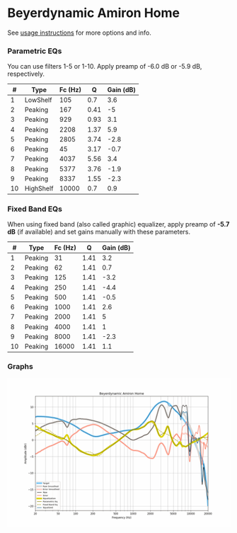 # Beyerdynamic Amiron Home
See [usage instructions](https://github.com/jaakkopasanen/AutoEq#usage) for more options and info.

### Parametric EQs
You can use filters 1-5 or 1-10. Apply preamp of -6.0 dB or -5.9 dB, respectively.

|   # | Type      |   Fc (Hz) |    Q |   Gain (dB) |
|-----|-----------|-----------|------|-------------|
|   1 | LowShelf  |       105 | 0.7  |         3.6 |
|   2 | Peaking   |       167 | 0.41 |        -5   |
|   3 | Peaking   |       929 | 0.93 |         3.1 |
|   4 | Peaking   |      2208 | 1.37 |         5.9 |
|   5 | Peaking   |      2805 | 3.74 |        -2.8 |
|   6 | Peaking   |        45 | 3.17 |        -0.7 |
|   7 | Peaking   |      4037 | 5.56 |         3.4 |
|   8 | Peaking   |      5377 | 3.76 |        -1.9 |
|   9 | Peaking   |      8337 | 1.55 |        -2.3 |
|  10 | HighShelf |     10000 | 0.7  |         0.9 |

### Fixed Band EQs
When using fixed band (also called graphic) equalizer, apply preamp of **-5.7 dB** (if available) and set gains manually with these parameters.

|   # | Type    |   Fc (Hz) |    Q |   Gain (dB) |
|-----|---------|-----------|------|-------------|
|   1 | Peaking |        31 | 1.41 |         3.2 |
|   2 | Peaking |        62 | 1.41 |         0.7 |
|   3 | Peaking |       125 | 1.41 |        -3.2 |
|   4 | Peaking |       250 | 1.41 |        -4.4 |
|   5 | Peaking |       500 | 1.41 |        -0.5 |
|   6 | Peaking |      1000 | 1.41 |         2.6 |
|   7 | Peaking |      2000 | 1.41 |         5   |
|   8 | Peaking |      4000 | 1.41 |         1   |
|   9 | Peaking |      8000 | 1.41 |        -2.3 |
|  10 | Peaking |     16000 | 1.41 |         1.1 |

### Graphs
![](./Beyerdynamic%20Amiron%20Home.png)
